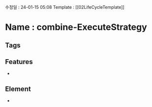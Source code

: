 수정일 : 24-01-15 05:08
Template : [[02LifeCycleTemplate]]
# Name : combine-ExecuteStrategy
## Tags

## Features
+ 
## Element
+ 

